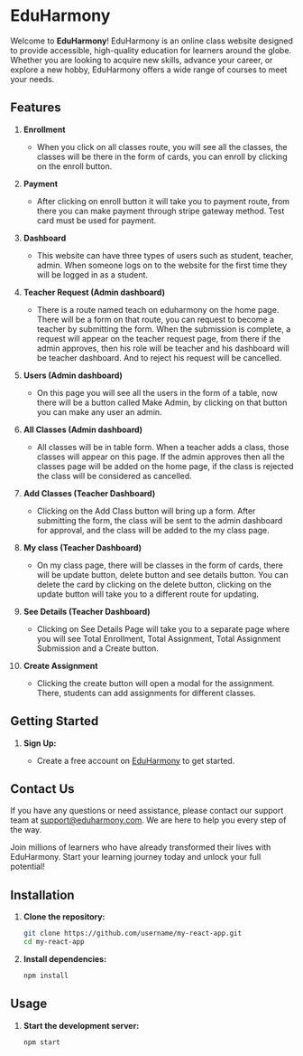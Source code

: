 # EduHarmony

Welcome to **EduHarmony**! EduHarmony is an online class website designed to provide accessible, high-quality education for learners around the globe. Whether you are looking to acquire new skills, advance your career, or explore a new hobby, EduHarmony offers a wide range of courses to meet your needs.

## Features

1. **Enrollment**

   - When you click on all classes route, you will see all the classes, the classes will be there in the form of cards, you can enroll by clicking on the enroll button.

2. **Payment**

   - After clicking on enroll button it will take you to payment route, from there you can make payment through stripe gateway method. Test card must be used for payment.

3. **Dashboard**

   - This website can have three types of users such as student, teacher, admin. When someone logs on to the website for the first time they will be logged in as a student.

4. **Teacher Request (Admin dashboard)**

   - There is a route named teach on eduharmony on the home page. There will be a form on that route, you can request to become a teacher by submitting the form. When the submission is complete, a request will appear on the teacher request page, from there if the admin approves, then his role will be teacher and his dashboard will be teacher dashboard. And to reject his request will be cancelled.

5. **Users (Admin dashboard)**

   - On this page you will see all the users in the form of a table, now there will be a button called Make Admin, by clicking on that button you can make any user an admin.

6. **All Classes (Admin dashboard)**

   - All classes will be in table form. When a teacher adds a class, those classes will appear on this page. If the admin approves then all the classes page will be added on the home page, if the class is rejected the class will be considered as cancelled.

7. **Add Classes (Teacher Dashboard)**

   - Clicking on the Add Class button will bring up a form. After submitting the form, the class will be sent to the admin dashboard for approval, and the class will be added to the my class page.

8. **My class (Teacher Dashboard)**

   - On my class page, there will be classes in the form of cards, there will be update button, delete button and see details button. You can delete the card by clicking on the delete button, clicking on the update button will take you to a different route for updating.

9. **See Details (Teacher Dashboard)**

   - Clicking on See Details Page will take you to a separate page where you will see Total Enrollment, Total Assignment, Total Assignment Submission and a Create button.

10. **Create Assignment**
    - Clicking the create button will open a modal for the assignment. There, students can add assignments for different classes.

## Getting Started

1. **Sign Up:**

   - Create a free account on [EduHarmony](https://eduharmony-d6114.web.app/) to get started.

## Contact Us

If you have any questions or need assistance, please contact our support team at support@eduharmony.com. We are here to help you every step of the way.

Join millions of learners who have already transformed their lives with EduHarmony. Start your learning journey today and unlock your full potential!

## Installation

1. **Clone the repository:**

    ```sh
    git clone https://github.com/username/my-react-app.git
    cd my-react-app
    ```

2. **Install dependencies:**

    ```sh
    npm install
    ```

## Usage

1. **Start the development server:**

    ```sh
    npm start
    ```
